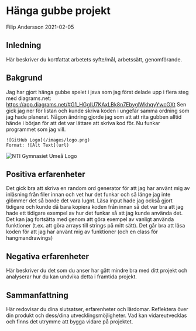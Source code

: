 # Hänga gubbe projekt

Filip Andersson 2021-02-05

## Inledning

Här beskriver du kortfattat arbetets syfte/mål, arbetssätt, genomförande.

## Bakgrund

Jag har gjort hänga gubbe spelet i java som jag först delade upp i flera steg med diagrams.net:
https://app.diagrams.net/#G1_HGgIU7KAxLBk8n7EbyglWkhqyYwcGXt 
Sen gick jag ner för listan och kunde skriva koden i ungefär samma ordning som jag hade planerat. 
Någon ändring gjorde jag som att att rita gubben alltid hände i början för att det var lättare att skriva kod för. 
Nu funkar programmet som jag vill.

```
![GitHub Logo](/images/logo.png)
Format: ![Alt Text](url)
```

![NTI Gymnasiet Umeå Logo](nti_logo_white_umea.svg)

## Positiva erfarenheter

Det gick bra att skriva en random ord generator för att jag har använt mig av inläsning från filer 
innan och vet hur det funkar och så länge jag inte glömmer det så borde det vara lugnt.
Läsa input hade jag också gjort tidigare och kunde då bara kopiera koden från innan så det 
var bra att jag hade ett tidigare exempel av hur det funkar så att jag kunde använda det. Det kan 
jag fortsätta med genom att göra exempel av vanligt använda funktioner 
(t.ex. att göra arrays till strings på mitt sätt).
Det går bra att läsa koden för att jag har använt mig av funktioner (och en class för hangmandrawings)

## Negativa erfarenheter

Här beskriver du det som du anser har gått mindre bra med ditt projekt och analyserar hur du kan undvika detta i framtida projekt.

## Sammanfattning

Här redovisar du dina slutsatser, erfarenheter och lärdomar. Reflektera över din produkt och dess/dina utvecklingsmöjligheter.
Vad kan vidareutvecklas och finns det utrymme att bygga vidare på projektet.
